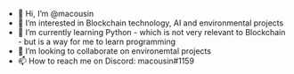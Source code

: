 - 👋 Hi, I’m @macousin
- 👀 I’m interested in Blockchain technology, AI and environmental projects
- 🌱 I’m currently learning Python - which is not very relevant to Blockchain - but is a way for me to learn programming
- 💞️ I’m looking to collaborate on environemtal projects
- 📫 How to reach me on Discord: macousin#1159

<!---
macousin/macousin is a ✨ special ✨ repository because its `README.md` (this file) appears on your GitHub profile.
You can click the Preview link to take a look at your changes.
--->
